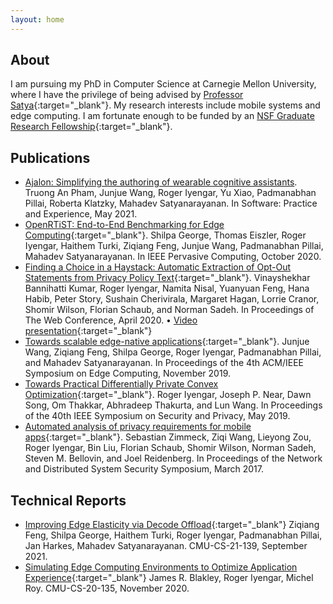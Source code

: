```yaml
---
layout: home
---
```


## About
I am pursuing my PhD in Computer Science at Carnegie Mellon University, where I have the privilege of being advised by [Professor Satya](https://www.cs.cmu.edu/~satya){:target="_blank"}. My research interests include mobile systems and edge computing. I am fortunate enough to be funded by an [NSF Graduate Research Fellowship](http://nsfgrfp.org){:target="_blank"}.

## Publications
* [Ajalon: Simplifying the authoring of wearable cognitive assistants](https://doi.org/10.1002/spe.2987). Truong An Pham, Junjue Wang, Roger Iyengar, Yu Xiao, Padmanabhan Pillai, Roberta Klatzky, Mahadev Satyanarayanan. In Software: Practice and Experience, May 2021.
* [OpenRTiST: End-to-End Benchmarking for Edge Computing](https://doi.org/10.1109/MPRV.2020.3028781){:target="_blank"}. Shilpa George, Thomas Eiszler, Roger Iyengar, Haithem Turki, Ziqiang Feng, Junjue Wang, Padmanabhan Pillai, Mahadev Satyanarayanan. In IEEE Pervasive Computing, October 2020.
* [Finding a Choice in a Haystack: Automatic Extraction of Opt-Out Statements from Privacy Policy Text](https://doi.org/10.1145/3366423.3380262){:target="_blank"}. Vinayshekhar Bannihatti Kumar, Roger Iyengar, Namita Nisal, Yuanyuan Feng, Hana Habib, Peter Story, Sushain Cherivirala, Margaret Hagan, Lorrie Cranor, Shomir Wilson, Florian Schaub, and Norman Sadeh. In Proceedings of The Web Conference, April 2020. &bull; [Video presentation](https://youtu.be/IrJCIV_F0-4){:target="_blank"}
* [Towards scalable edge-native applications](https://doi.org/10.1145/3318216.3363308){:target="_blank"}. Junjue Wang, Ziqiang Feng, Shilpa George, Roger Iyengar, Padmanabhan Pillai, and Mahadev Satyanarayanan. In Proceedings of the 4th ACM/IEEE Symposium on Edge Computing, November 2019.
* [Towards Practical Differentially Private Convex Optimization](https://doi.org/10.1109/SP.2019.00001){:target="_blank"}. Roger Iyengar, Joseph P. Near, Dawn Song, Om Thakkar, Abhradeep Thakurta, and Lun Wang. In Proceedings of the 40th IEEE Symposium on Security and Privacy, May 2019.
* [Automated analysis of privacy requirements for mobile apps](https://doi.org/10.14722/ndss.2017.23034){:target="_blank"}. Sebastian Zimmeck, Ziqi Wang, Lieyong Zou, Roger Iyengar, Bin Liu, Florian Schaub, Shomir Wilson, Norman Sadeh, Steven M. Bellovin, and Joel Reidenberg. In Proceedings of the Network and Distributed System Security Symposium, March 2017.

## Technical Reports
* [Improving Edge Elasticity via Decode Offload](http://reports-archive.adm.cs.cmu.edu/anon/2021/abstracts/21-139.html){:target="_blank"} Ziqiang Feng, Shilpa George, Haithem Turki, Roger Iyengar, Padmanabhan Pillai, Jan Harkes, Mahadev Satyanarayanan. CMU-CS-21-139, September 2021.
* [Simulating Edge Computing Environments to Optimize Application Experience](http://reports-archive.adm.cs.cmu.edu/anon/2020/abstracts/20-135.html){:target="_blank"} James R. Blakley, Roger Iyengar, Michel Roy. CMU-CS-20-135, November 2020.
